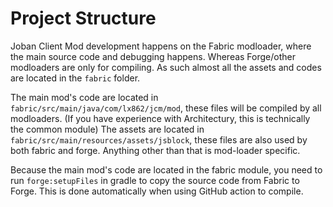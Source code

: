 # Project Structure
Joban Client Mod development happens on the Fabric modloader, where the main source code and debugging happens. Whereas Forge/other modloaders are only for compiling.
As such almost all the assets and codes are located in the `fabric` folder.

The main mod's code are located in `fabric/src/main/java/com/lx862/jcm/mod`, these files will be compiled by all modloaders. (If you have experience with Architectury, this is technically the common module)
The assets are located in `fabric/src/main/resources/assets/jsblock`, these files are also used by both fabric and forge.
Anything other than that is mod-loader specific.

Because the main mod's code are located in the fabric module, you need to run `forge:setupFiles` in gradle to copy the source code from Fabric to Forge. This is done automatically when using GitHub action to compile.